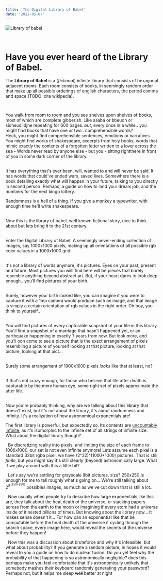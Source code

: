 ```yaml
---
title: 'The Digital Library of Babel'
date: '2022-05-07'
---
```


![Library of babel](/images/digital_library_of_babel.png)

&nbsp;   

# Have you ever heard of the Library of Babel.

The **Library of Babel** is a (_fictional_) infinite library that consists of hexagonal adjacent rooms. Each room consists of books, in seemingly random order that make up all possible orderings of english characters, the period comma and space (TODO: cite wikipedia).  
  
&nbsp;    


You walk from room to room and you see shelves upon shelves of books, most of which are complete gibberish. Like aaaba or bbeudh or sidheudiidjne repeating for 600 pages. _but_, every once in a while.. you might find books that have one or two.. comprehensible words?
&nbsp;    
Heck, you might find comprehensible sentences, emotions or narratives. You might find works of shakespeare, excerpts from holy books, words that mimic exactly the contents of a forgotten letter written to a lover across the sea - Words never read by anyone else - but you - sitting rightthere in front of you in some dark corner of the library.



&nbsp;    
It has everything that's ever been, will, wanted to and will never be said. It has words that could've ended wars, saved lives. Somewhere there is a book detailing exactly what will happen in your future, talking to you directly in second person. Perhaps, a guide on how to land your dream job, and the numbers for the next bingo lottery.

Randomness is a hell of a thing. If you give a monkey a typewriter, with enough time he'll write shakespeare.

&nbsp;    
Now this is the library of babel, well known fictional story, nice to think about but lets bring it to the 21st century.

&nbsp;    
Enter the Digital Library of Babel. A seemingly never-ending collection of images, say 1000x1000 pixels, making up all orientations of all possible rgb color values in a 1000x1000 grid.

&nbsp;    
It's not a library of words anymore, it's pictures. Eyes on your past, present and future. Most pictures you willl find here will be pieces that barely resemble anything beyond abstract art. But, if your heart dares to look deep enough.. you'll find pictures of your birth.

&nbsp;    
Surely, however your birth looked like, you can imagine if you were to capture it with a 1mp camera would produce such an image, and that image is simply a certain orientation of rgb values in the right order. Oh boy, you think to yourself..

&nbsp;    
You will find pictures of every capturable snapshot of your life in this library. You'll find a snapshot of a marriage that hasn't happened yet, or an earthquake happening in exactly 7 years from now. But look more, and you'll oon come to see a picture that is the exact arrangement of pixels resembling a picture of yourself looking at that picture, looking at that picture, looking at that pict...

&nbsp;    
Surely some arrangement of 1000x1000 pixels _looks_ like that at least, no?

&nbsp;    
If that's not crazy enough, for those who believe that life after death is capturable by the mere human eye, some right set of pixels approximate the after life.

&nbsp;    
Now you're probably thinking, why are we talking about this library that doesn't exist, but it's not about the library, it's about randomness and infinity. It's a realization of how astronomical exponentials are!

The first library is powerful, but expectedly so. Its  contents are [uncountably infinite](https://en.wikipedia.org/wiki/Uncountable_set), as it's isomorphic to the infinite set of all strings of infinite size. What about the digital library though?

&nbsp;
By discretizing reality into pixels, and limiting the size of each frame to 1000x1000, our set is not even infinite anymore! Lets assume each pixel is a standard 32bit rgba pixel. we have (2^32)^(1000*1000) pictures. That is still _finite_, but you might say it's still clearly (beyond) astronomically large. What if we play around with this a little bit?

&nbsp;
Let's say we're settling for grayscale 8bit pictures. size? 250x250 is enough for me to tell roughly what's going on... We're still talking about 2<sup>8<sup>(250*250)</sup></sup> possibles images, as much as we've cut down that is still a lot..

&nbsp;
Now usually when people try to describe how large exponentials like this are, they talk about the heat death of the universe, or stacking papers across from the earth to the moon or imagining if every atom had a universe inside of it nested billions of times. But knowing about the library now... It makes sense doesn't it... For how can an exponential like that be computable before the heat death of the universe if cycling through the search space, every image here, would reveal the secrets of the universe before they happen! 

&nbsp;
Now this was a discussion about bruteforce and why it's infeasible, but what about probability? If you generate a random picture, in hopes it would reveal to you a guide on how to do nuclear fusion. Do you yet feel why the probability of that happening is so astronomically negligible? does this perhaps make you feel comfortable that it's astronomically unlikely that somebody mashes their keyboard randomly generating your password? Perhaps not, but it helps me sleep ~~well~~ better at night


